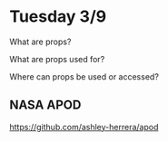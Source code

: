 # Tuesday 3/9
What are props?
>

What are props used for?
>

Where can props be used or accessed?
>

## NASA APOD
https://github.com/ashley-herrera/apod